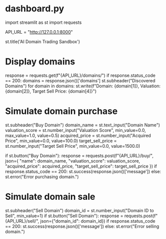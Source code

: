 # dashboard.py

import streamlit as st
import requests

API_URL = "http://127.0.0.1:8000"

st.title('AI Domain Trading Sandbox')

# Display domains
response = requests.get(f"{API_URL}/domains/")
if response.status_code == 200:
    domains = response.json()['domains']
    st.subheader("Discovered Domains")
    for domain in domains:
        st.write(f"Domain: {domain[1]}, Valuation: {domain[2]}, Target Sell Price: {domain[4]}")

# Simulate domain purchase
st.subheader("Buy Domain")
domain_name = st.text_input("Domain Name")
valuation_score = st.number_input("Valuation Score", min_value=0.0, max_value=1.0, value=0.5)
acquired_price = st.number_input("Acquired Price", min_value=0.0, value=100.0)
target_sell_price = st.number_input("Target Sell Price", min_value=0.0, value=1500.0)

if st.button("Buy Domain"):
    response = requests.post(f"{API_URL}/buy/", json={
        "name": domain_name,
        "valuation_score": valuation_score,
        "acquired_price": acquired_price,
        "target_sell_price": target_sell_price
    })
    if response.status_code == 200:
        st.success(response.json()['message'])
    else:
        st.error("Error purchasing domain.")

# Simulate domain sale
st.subheader("Sell Domain")
domain_id = st.number_input("Domain ID to Sell", min_value=1)
if st.button("Sell Domain"):
    response = requests.post(f"{API_URL}/sell/", json={"domain_id": domain_id})
    if response.status_code == 200:
        st.success(response.json()['message'])
    else:
        st.error("Error selling domain.")